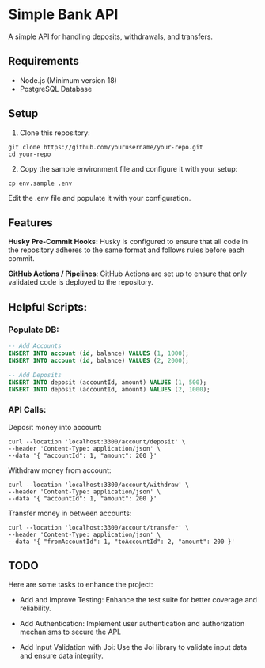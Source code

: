 # Simple Bank API

A simple API for handling deposits, withdrawals, and transfers.

## Requirements

- Node.js (Minimum version 18)
- PostgreSQL Database

## Setup

1. Clone this repository:

```shell
git clone https://github.com/yourusername/your-repo.git
cd your-repo
```

2. Copy the sample environment file and configure it with your setup:

```shell
cp env.sample .env
```

Edit the .env file and populate it with your configuration.

## Features

**Husky Pre-Commit Hooks:** Husky is configured to ensure that all code in the
repository adheres to the same format and follows rules before each commit.

**GitHub Actions / Pipelines**: GitHub Actions are set up to ensure that only
validated code is deployed to the repository.

## Helpful Scripts:

### Populate DB:

```SQL
-- Add Accounts
INSERT INTO account (id, balance) VALUES (1, 1000);
INSERT INTO account (id, balance) VALUES (2, 2000);

-- Add Deposits
INSERT INTO deposit (accountId, amount) VALUES (1, 500);
INSERT INTO deposit (accountId, amount) VALUES (2, 1000);
```

### API Calls:

Deposit money into account:

```cURL
curl --location 'localhost:3300/account/deposit' \
--header 'Content-Type: application/json' \
--data '{ "accountId": 1, "amount": 200 }'
```

Withdraw money from account:

```cURL
curl --location 'localhost:3300/account/withdraw' \
--header 'Content-Type: application/json' \
--data '{ "accountId": 1, "amount": 200 }'
```

Transfer money in between accounts:

```cURL
curl --location 'localhost:3300/account/transfer' \
--header 'Content-Type: application/json' \
--data '{ "fromAccountId": 1, "toAccountId": 2, "amount": 200 }'
```

## TODO

Here are some tasks to enhance the project:

- Add and Improve Testing: Enhance the test suite for better coverage and reliability.

- Add Authentication: Implement user authentication and authorization mechanisms to secure the API.

- Add Input Validation with Joi: Use the Joi library to validate input data and ensure data integrity.